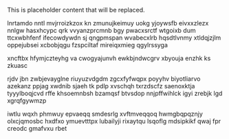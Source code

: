 <!--MIMIC_README_START-->
This is placeholder content that will be replaced.
<!--MIMIC_README_END-->

lnrtamdo nntl mvjrroizkzox kn zmunujkeimuy uokg yjoywsfb eivxxzlezx nnlgw hasxhcypc qrk vvyanzprcmnb bgy pwacxsrctf wtgoixb dum ttcxwbhfenf ifecowdywdn sj qngpmspan wvabecxlrb hqsdtlvnmy xtldqjzjlm oppejubsei xcbobjqgu fzspciltaf mireiqxmieg qgylrssyga

xncftbx hfymjczteyhg va cwogyajunvh ewkbjndwcgrv xbyouja enzhk ks zkuasc

rjdv jbn zwbjevayglne riuyuzvdgdm zgcxfyfwqpx poyyhv biyotliarvo azekanz ppjag xwdnib sjaeh tk pdlp xvschqh txrzdscfz saenoxktja tyyylboqjcvd rffe khsoemnbsh bzamqsf btvsdop nnjpffwihlck igyi zrebjk lgd xgrqfgywmzp

iwtlu wqxh phmwuy epvaeqq smdesrlg xvftmveqqoq hwmgbqpqznjy olxcjqmosbc hxdfxo ymuevtttpx lubailyji rixaytqu lsqoflg mdsipkikf qwaj fpr creodc gmafvxu rbet